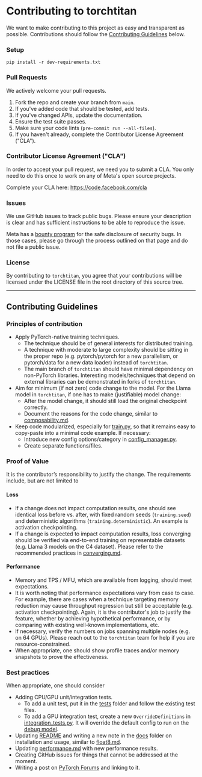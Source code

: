 # Contributing to torchtitan
We want to make contributing to this project as easy and transparent as
possible. Contributions should follow the [Contributing Guidelines](#contributing-guidelines) below.

### Setup
```
pip install -r dev-requirements.txt
```

### Pull Requests
We actively welcome your pull requests.

1. Fork the repo and create your branch from `main`.
2. If you've added code that should be tested, add tests.
3. If you've changed APIs, update the documentation.
4. Ensure the test suite passes.
5. Make sure your code lints (`pre-commit run --all-files`).
6. If you haven't already, complete the Contributor License Agreement ("CLA").

### Contributor License Agreement ("CLA")
In order to accept your pull request, we need you to submit a CLA. You only need
to do this once to work on any of Meta's open source projects.

Complete your CLA here: <https://code.facebook.com/cla>

### Issues
We use GitHub issues to track public bugs. Please ensure your description is
clear and has sufficient instructions to be able to reproduce the issue.

Meta has a [bounty program](https://www.facebook.com/whitehat/) for the safe
disclosure of security bugs. In those cases, please go through the process
outlined on that page and do not file a public issue.

### License
By contributing to `torchtitan`, you agree that your contributions will be licensed
under the LICENSE file in the root directory of this source tree.

---

## Contributing Guidelines

### Principles of contribution

- Apply PyTorch-native training techniques.
  - The technique should be of general interests for distributed training.
  - A technique with moderate to large complexity should be sitting in the proper repo (e.g. pytorch/pytorch for a new parallelism, or pytorch/data for a new data loader) instead of `torchtitan`.
  - The main branch of `torchtitan` should have minimal dependency on non-PyTorch libraries. Interesting models/techniques that depend on external libraries can be demonstrated in forks of `torchtitan`.
- Aim for minimum (if not zero) code change to the model. For the Llama model in `torchtitan`, if one has to make (justifiable) model change:
  - After the model change, it should still load the original checkpoint correctly.
  - Document the reasons for the code change, similar to [composability.md](docs/composability.md).
- Keep code modularized, especially for [train.py](train.py), so that it remains easy to copy-paste into a minimal code example. If necessary:
  - Introduce new config options/category in [config_manager.py](torchtitan/config_manager.py).
  - Create separate functions/files.

### Proof of Value

It is the contributor’s responsibility to justify the change. The requirements include, but are not limited to

#### Loss

- If a change does not impact computation results, one should see identical loss before vs. after, with fixed random seeds (`training.seed`) and deterministic algorithms (`training.deterministic`). An example is activation checkpointing.
- If a change is expected to impact computation results, loss converging should be verified via end-to-end training on representable datasets (e.g. Llama 3 models on the C4 dataset). Please refer to the recommended practices in [converging.md](docs/converging.md).

#### Performance
- Memory and TPS / MFU, which are available from logging, should meet expectations.
- It is worth noting that performance expectations vary from case to case. For example, there are cases when a technique targeting memory reduction may cause throughput regression but still be acceptable (e.g. activation checkpointing). Again, it is the contributor's job to justify the feature, whether by achieving hypothetical performance, or by comparing with existing well-known implementations, etc.
- If necessary, verify the numbers on jobs spanning multiple nodes (e.g. on 64 GPUs). Please reach out to the `torchtitan` team for help if you are resource-constrained.
- When appropriate, one should show profile traces and/or memory snapshots to prove the effectiveness.

### Best practices

When appropriate, one should consider

- Adding CPU/GPU unit/integration tests.
  - To add a unit test, put it in the [tests](tests/) folder and follow the existing test files.
  - To add a GPU integration test, create a new `OverrideDefinitions` in [integration_tests.py](tests/integration_tests.py). It will override the default config to run on the [debug model](train_configs/debug_model.toml).
- Updating [README](README.md) and writing a new note in the [docs](docs/) folder on installation and usage, similar to [float8.md](docs/float8.md).
- Updating [performance.md](docs/performance.md) with new performance results.
- Creating GitHub issues for things that cannot be addressed at the moment.
- Writing a post on [PyTorch Forums](https://discuss.pytorch.org/c/distributed/torchtitan/44) and linking to it.
